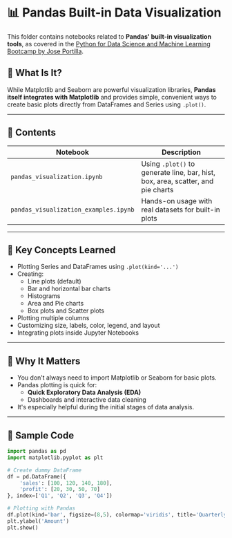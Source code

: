 # 📊 Pandas Built-in Data Visualization

This folder contains notebooks related to **Pandas' built-in visualization tools**, as covered in the [Python for Data Science and Machine Learning Bootcamp by Jose Portilla](https://www.udemy.com/course/python-for-data-science-and-machine-learning-bootcamp/).

## 📘 What Is It?

While Matplotlib and Seaborn are powerful visualization libraries, **Pandas itself integrates with Matplotlib** and provides simple, convenient ways to create basic plots directly from DataFrames and Series using `.plot()`.

---

## 📂 Contents

| Notebook | Description |
|----------|-------------|
| `pandas_visualization.ipynb` | Using `.plot()` to generate line, bar, hist, box, area, scatter, and pie charts |
| `pandas_visualization_examples.ipynb` | Hands-on usage with real datasets for built-in plots |

---

## 🧠 Key Concepts Learned

- Plotting Series and DataFrames using `.plot(kind='...')`
- Creating:
  - Line plots (default)
  - Bar and horizontal bar charts
  - Histograms
  - Area and Pie charts
  - Box plots and Scatter plots
- Plotting multiple columns
- Customizing size, labels, color, legend, and layout
- Integrating plots inside Jupyter Notebooks

---

## 🚀 Why It Matters

- You don’t always need to import Matplotlib or Seaborn for basic plots.
- Pandas plotting is quick for:
  - **Quick Exploratory Data Analysis (EDA)**
  - Dashboards and interactive data cleaning
- It's especially helpful during the initial stages of data analysis.

---

## 🧪 Sample Code

```python
import pandas as pd
import matplotlib.pyplot as plt

# Create dummy DataFrame
df = pd.DataFrame({
    'sales': [100, 120, 140, 180],
    'profit': [20, 30, 50, 70]
}, index=['Q1', 'Q2', 'Q3', 'Q4'])

# Plotting with Pandas
df.plot(kind='bar', figsize=(8,5), colormap='viridis', title='Quarterly Performance')
plt.ylabel('Amount')
plt.show()
